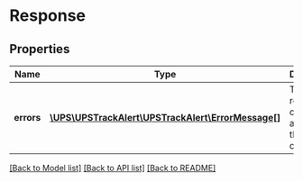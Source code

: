 # Response

## Properties
Name | Type | Description | Notes
------------ | ------------- | ------------- | -------------
**errors** | [**\UPS\UPSTrackAlert\UPSTrackAlert\ErrorMessage[]**](ErrorMessage.md) | The error response containing any errors that occurred. | [optional] 

[[Back to Model list]](../../README.md#documentation-for-models) [[Back to API list]](../../README.md#documentation-for-api-endpoints) [[Back to README]](../../README.md)

